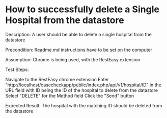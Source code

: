 # How to successfully delete a Single Hospital from the datastore

Description: A user should be able to delete a single hospital from the datastore

Precondition: Readme.md instructions have to be set on the computer

Assumption: Chrome is being used, with the RestEasy extension

Test Steps:

Navigate to the RestEasy chrome extension
Enter "http://localhost/casecheckapp/public/index.php/api/v1/hospital/ID" in the URL field with ID being the ID of the hospital to delete from the datastore
Select "DELETE" for the Method field 
Click the "Send" button

Expected Result: The hospital with the matching ID should be deleted from the datastore

